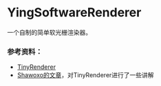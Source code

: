 # YingSoftwareRenderer
一个自制的简单软光栅渲染器。  
### 参考资料：  
* [TinyRenderer](https://github.com/ssloy/tinyrenderer)  
* [Shawoxo的文章](https://zhuanlan.zhihu.com/p/399056546)，对TinyRenderer进行了一些讲解  
